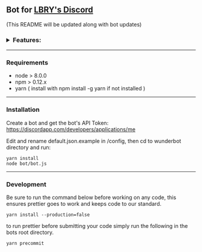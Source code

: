 ## Bot for [LBRY's Discord](https://discord.gg/tgnNHf5)

(This README will be updated along with bot updates)

<h3>
<details><summary>Features:</summary>

* Price bot displays price of lbc for currency given.

  - *Responds to `!price <cur> <amount>`*

* Stats bot displays current market stats of lbc.

  - *Responds to `!stats`*

* Hash bot displays current hashrate of lbc network. Also Includes to calculate given MH/s to LBC & fiat per hr, day, week, month.

  - *Responds to `!hash`*

  - *Responds to `!hash power <MH/s> <fiat>`*

* AltStats bot displays current market stats of specfied currency

  - *Responds to `!altstats <coin>`*

* AltPrice bot displays current price for given coin and currency

  - *Responds to `!altprice <coin> <currency> <amount>`*

* Github Release Notes bot displays release notes for current LBRY Desktop release.

  - *Responds to `!releasenotes`*

  - *(moderator only) `!releasenotes post` - send to release notes channel*

* Purge Bot deletes X amount of messages.

  - *(moderator only)  Responds to `!purge <X>`*

* Speech bot displays top claim from provided image name(coming soon posting to
  speech).

  - *Responds to `!speech <imagename>`*

* Welcome bot sends Direct Message when new users join,

  - *(moderator only) Responds to `!welcome <@username>`*

* Timeout bot assigns members the timeout roll for X-minutes where they are restricted from talking

  - *(moderator only) Responds to `!timeout <@username> <Mins>`*

* Roll Setter bot allows users to assign themselves rolls

  - *Responds to `!addrole <role>` - Adds to Role*

  - *Responds to `!delrole <role>` - Deletes from Role*

  - *Responds to `!roles` - List Available Roles*

* LBRY URL Linker displays lbry:// urls as open.lbry.io links to make them clickable

* LBRY claim bot displays recent publishes on the lbry protocol

* IRC bot to connect an irc channel with discord

* Spam Detection Bot to Prevent Discord Raids and Spammers

* Dynamic plugin loading with permission support.

</details>
</h3>

____

### Requirements

* node > 8.0.0
* npm > 0.12.x
* yarn ( install with npm install -g yarn if not installed )
____
### Installation

Create a bot and get the bot's API Token:
https://discordapp.com/developers/applications/me

Edit and rename default.json.example in /config, then cd to wunderbot directory
and run:

```
yarn install
node bot/bot.js
```
____
### Development

Be sure to run the command below before working on any code, this ensures
prettier goes to work and keeps code to our standard.

```
yarn install --production=false
```
to run prettier before submitting your code simply run the following in the bots root directory.

```
yarn precommit
```
